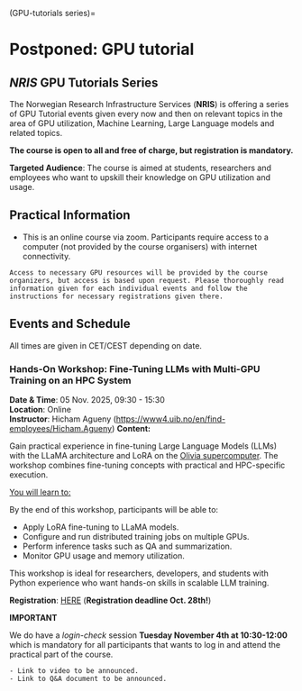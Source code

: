 (GPU-tutorials series)=

# Postponed: GPU tutorial
## *NRIS* GPU Tutorials Series 

The Norwegian Research Infrastructure Services (**NRIS**) is offering a series of GPU Tutorial events given every now and then on relevant topics in the area of GPU utilization, Machine Learning, Large Language models and related topics. 

**The course is open to all and free of charge, but registration is mandatory.**

**Targeted Audience**: The course is aimed at students, researchers and employees
who want to upskill their knowledge on GPU utilization and usage. 

## Practical Information

- This is an online course via zoom. Participants require access to a computer
(not provided by the course organisers) with internet connectivity.

```{note}
Access to necessary GPU resources will be provided by the course organizers, but access is based upon request. Please thoroughly read information given for each individual events and follow the instructions for necessary registrations given there.

```

## Events and Schedule

All times are given in CET/CEST depending on date.

### Hands-On Workshop: Fine-Tuning LLMs with Multi-GPU Training on an HPC System

**Date & Time**: 05 Nov. 2025, 09:30 - 15:30 <br>
**Location**: Online <br>
**Instructor**: Hicham Agueny (https://www4.uib.no/en/find-employees/Hicham.Agueny)
**Content:**

Gain practical experience in fine-tuning Large Language Models (LLMs) with the LLaMA architecture and LoRA on the [Olivia supercomputer](https://www.sigma2.no/meet-olivia-norways-next-supercomputer). The workshop combines fine-tuning concepts with practical and HPC-specific execution.

<u>You will learn to:</u>

By the end of this workshop, participants will be able to:

- Apply LoRA fine-tuning to LLaMA models.
- Configure and run distributed training jobs on multiple GPUs.
- Perform inference tasks such as QA and summarization.
- Monitor GPU usage and memory utilization.

This workshop is ideal for researchers, developers, and students with Python experience who want hands-on skills in scalable LLM training.

**Registration**: [HERE](https://docs.google.com/forms/d/e/1FAIpQLSeQ00Qgwc47Qlzxiw2Q924YSIqHXWuKEhzy5tWrhdHwbwpw8Q/viewform) (**Registration deadline Oct. 28th!**)

**IMPORTANT**

We do have a *login-check* session **Tuesday November 4th at 10:30-12:00** which is mandatory for all participants that wants to log in and attend the practical part of the course.


```{note}
- Link to video to be announced.
- Link to Q&A document to be announced.
```






